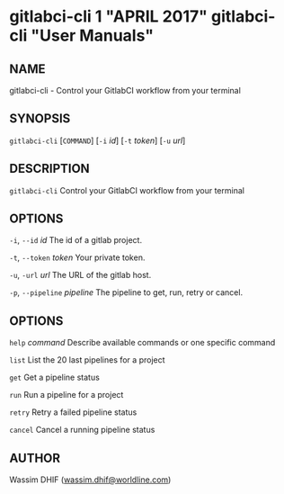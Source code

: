 gitlabci-cli 1 "APRIL 2017" gitlabci-cli "User Manuals"
=======================================

NAME
----

gitlabci-cli - Control your GitlabCI workflow from your terminal

SYNOPSIS
--------

`gitlabci-cli` [`COMMAND`] [`-i` *id*] [`-t` *token*] [`-u` *url*]

DESCRIPTION
-----------

`gitlabci-cli` Control your GitlabCI workflow from your terminal

OPTIONS
-------

`-i`, `--id` *id*
  The id of a gitlab project.

`-t`, `--token` *token*
  Your private token.

`-u`, `-url` *url*
  The URL of the gitlab host.

`-p`, `--pipeline` *pipeline*
  The pipeline to get, run, retry or cancel.

OPTIONS
-------

`help` *command*
  Describe available commands or one specific command

`list`
  List the 20 last pipelines for a project

`get`
  Get a pipeline status

`run`
  Run a pipeline for a project

`retry`
  Retry a failed pipeline status

`cancel`
  Cancel a running pipeline status

AUTHOR
------

Wassim DHIF (wassim.dhif@worldline.com)
